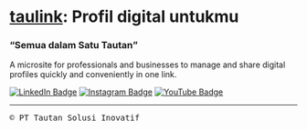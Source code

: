 # [taulink](https://taulink.id): Profil digital untukmu

### <q>Semua dalam Satu Tautan</q>

A microsite for professionals and businesses to manage and share digital profiles quickly and conveniently in one link.

[![LinkedIn Badge](https://img.shields.io/badge/-taulink-gray?logo=linkedin&logoColor=white)](https://www.linkedin.com/company/taulink)
[![Instagram Badge](https://img.shields.io/badge/-taulink.id-gray?logo=instagram&logoColor=white)](https://www.instagram.com/taulink.id)
[![YouTube Badge](https://img.shields.io/badge/-taulink%2d%2did-gray?logo=youtube&logoColor=white)](https://www.youtube.com/@taulink-id)

---

<samp>&copy; PT Tautan Solusi Inovatif</samp>
